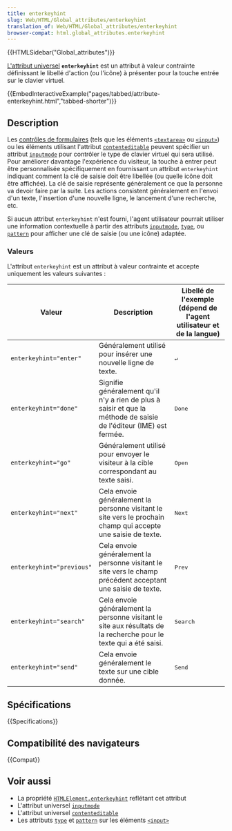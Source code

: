 ```yaml
---
title: enterkeyhint
slug: Web/HTML/Global_attributes/enterkeyhint
translation_of: Web/HTML/Global_attributes/enterkeyhint
browser-compat: html.global_attributes.enterkeyhint
---
```

{{HTMLSidebar("Global_attributes")}}

[L'attribut universel](/fr/docs/Web/HTML/Global_attributes) **`enterkeyhint`**
est un attribut à valeur contrainte définissant le libellé d'action (ou l'icône) à présenter pour la touche entrée sur le clavier virtuel.

{{EmbedInteractiveExample("pages/tabbed/attribute-enterkeyhint.html","tabbed-shorter")}}

## Description

Les [contrôles de formulaires](/fr/docs/Learn/Forms) (tels que les éléments [`<textarea>`](/fr/docs/Web/HTML/Element/textarea)
ou [`<input>`](/fr/docs/Web/HTML/Element/input)) ou les éléments utilisant l'attribut
[`contenteditable`](/fr/docs/Web/HTML/Global_attributes/contenteditable) peuvent spécifier un attribut
[`inputmode`](/fr/docs/Web/HTML/Global_attributes/inputmode) pour contrôler le type de clavier virtuel qui sera utilisé. Pour améliorer davantage l'expérience du visiteur, la touche à entrer peut être personnalisée spécifiquement en fournissant un attribut `enterkeyhint` indiquant comment la clé de saisie doit être libellée (ou quelle icône doit être affichée). La clé de saisie représente généralement ce que la personne va devoir faire par la suite. Les actions consistent généralement en l'envoi d'un texte, l'insertion d'une nouvelle ligne, le lancement d'une recherche, etc.

Si aucun attribut `enterkeyhint` n'est fourni, l'agent utilisateur pourrait utiliser une information contextuelle à partir des attributs
[`inputmode`](/fr/docs/Web/HTML/Global_attributes/inputmode),
[`type`](/fr/docs/Web/HTML/Element/input#input_types),
ou [`pattern`](/fr/docs/Web/HTML/Element/input#htmlattrdefpattern) pour afficher une clé de saisie (ou une icône) adaptée.

### Valeurs

L'attribut `enterkeyhint` est un attribut à valeur contrainte et accepte uniquement les valeurs suivantes :

| Valeur                    | Description                                                                                                        | Libellé de l'exemple (dépend de l'agent utilisateur et de la langue) |
| ------------------------- | ------------------------------------------------------------------------------------------------------------------ | -------------------------------------------------------------------- |
| `enterkeyhint="enter"`    | Généralement utilisé pour insérer une nouvelle ligne de texte.                                                     | <kbd>↵</kbd>                                                         |
| `enterkeyhint="done"`     | Signifie généralement qu'il n'y a rien de plus à saisir et que la méthode de saisie de l'éditeur (IME) est fermée. | <kbd>Done</kbd>                                                      |
| `enterkeyhint="go"`       | Généralement utilisé pour envoyer le visiteur à la cible correspondant au texte saisi.                             | <kbd>Open</kbd>                                                      |
| `enterkeyhint="next"`     | Cela envoie généralement la personne visitant le site vers le prochain champ qui accepte une saisie de texte.      | <kbd>Next</kbd>                                                      |
| `enterkeyhint="previous"` | Cela envoie généralement la personne visitant le site vers le champ précédent acceptant une saisie de texte.       | <kbd>Prev</kbd>                                                      |
| `enterkeyhint="search"`   | Cela envoie généralement la personne visitant le site aux résultats de la recherche pour le texte qui a été saisi. | <kbd>Search</kbd>                                                    |
| `enterkeyhint="send"`     | Cela envoie généralement le texte sur une cible donnée.                                                            | <kbd>Send</kbd>                                                      |

## Spécifications

{{Specifications}}

## Compatibilité des navigateurs

{{Compat}}

## Voir aussi

- La propriété [`HTMLElement.enterkeyhint`](/fr/docs/Web/API/HTMLElement/enterkeyhint) reflétant cet attribut
- L'attribut universel [`inputmode`](/fr/docs/Web/HTML/Global_attributes/inputmode)
- L'attribut universel [`contenteditable`](/fr/docs/Web/HTML/Global_attributes/contenteditable)
- Les attributs [`type`](/fr/docs/Web/HTML/Element/input#input_types) et [`pattern`](/fr/docs/Web/HTML/Element/input#htmlattrdefpattern) sur les éléments [`<input>`](/fr/docs/Web/HTML/Element/input)

